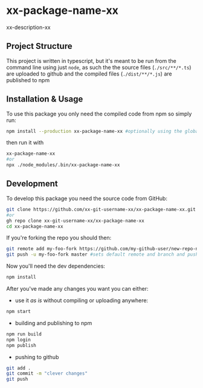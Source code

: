 # xx-package-name-xx

xx-description-xx

## Project Structure

This project is written in typescript, but it's meant to be run from the command line using just `node`, as such the the source files (`./src/**/*.ts`) are uploaded to github and the compiled files (`./dist/**/*.js`) are published to npm

## Installation & Usage

To use this package you only need the compiled code from npm so simply run:
```bash
npm install --production xx-package-name-xx #optionally using the global '-g' flag
```
then run it with 
```bash
xx-package-name-xx
#or
npx ./node_modules/.bin/xx-package-name-xx
```

## Development

To develop this package you need the source code from GitHub:
```bash
git clone https://github.com/xx-git-username-xx/xx-package-name-xx.git
#or
gh repo clone xx-git-username-xx/xx-package-name-xx
cd xx-package-name-xx
```
If you're forking the repo you should then:
```bash
git remote add my-foo-fork https://github.com/my-github-user/new-repo-name.git #my-foo-fork is the alias for the remote
git push -u my-foo-fork master #sets default remote and branch and pushes a copy there 

```
Now you'll need the dev dependencies:
```bash
npm install
```
After you've made any changes you want you can either:
 - use it _as is_ without compiling or uploading anywhere:
 ```bash
 npm start
 ```
 - building and publishing to npm
 ```bash
 npm run build
 npm login
 npm publish

 ```
 - pushing to github
 ```bash
 git add .
 git commit -m "clever changes"
 git push
 ```

